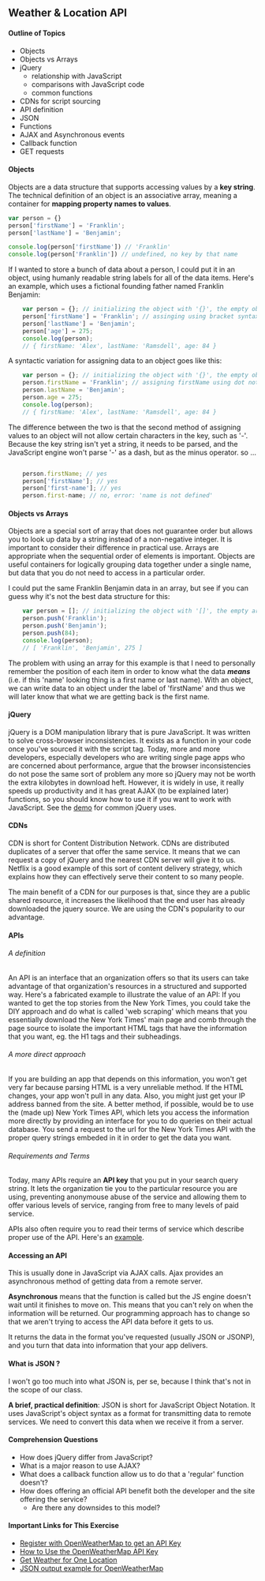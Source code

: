 ## Weather & Location API

#### Outline of Topics
+ Objects 
+ Objects vs Arrays
+ jQuery
    + relationship with JavaScript
    + comparisons with JavaScript code
    + common functions
+ CDNs for script sourcing
+ API definition
+ JSON
+ Functions
+ AJAX and Asynchronous events
+ Callback function
+ GET requests

#### Objects 

Objects are a data structure that supports accessing values by a **key string**.  
The technical definition of an object is an associative array, meaning a container for **mapping property names to values**.

```javascript
var person = {}
person['firstName'] = 'Franklin';
person['lastName'] = 'Benjamin';

console.log(person['firstName']) // 'Franklin'
console.log(person['Franklin']) // undefined, no key by that name

````

If I wanted to store a bunch of data about a person, I could put it in an object, using humanly readable string labels for all of the data items.  Here's an example, which uses a fictional founding father named Franklin Benjamin:

````javascript
    var person = {}; // initializing the object with '{}', the empty object literal
    person['firstName'] = 'Franklin'; // assinging using bracket syntax for ['firstName']
    person['lastName'] = 'Benjamin';
    person['age'] = 275;
    console.log(person);
    // { firstName: 'Alex', lastName: 'Ramsdell', age: 84 }
````
A syntactic variation for assigning data to an object goes like this:

````javascript
    var person = {}; // initializing the object with '{}', the empty object literal
    person.firstName = 'Franklin'; // assigning firstName using dot notation
    person.lastName = 'Benjamin';
    person.age = 275;
    console.log(person);
    // { firstName: 'Alex', lastName: 'Ramsdell', age: 84 }
````

The difference between the two is that the second method of assigning values to an object will not allow certain characters in the key, such as '-'.  Because the key string isn't yet a string, it needs to be parsed, and the JavaScript engine won't parse '-' as a dash, but as the minus operator.  so ...

````javascript

    person.firstName; // yes
    person['firstName']; // yes
    person['first-name']; // yes
    person.first-name; // no, error: 'name is not defined'

````


#### Objects vs Arrays

Objects are a special sort of array that does not guarantee order but allows you to look up data by a string instead of a non-negative integer. It is important to consider their difference in practical use. Arrays are appropriate when the sequential order of elements is important. Objects are useful containers for logically grouping data together under a single name, but data that you do not need to access in a particular order.


I could put the same Franklin Benjamin data in an array, but see if you can guess why it's not the best data structure for this:

````javascript
    var person = []; // initializing the object with '[]', the empty array literal
    person.push('Franklin');
    person.push('Benjamin');
    person.push(84);
    console.log(person);
    // [ 'Franklin', 'Benjamin', 275 ]

````


The problem with using an array for this example is that I need to personally remember the position of each item in order to know what the data ***means*** (i.e. if this 'name' looking thing is a first name or last name).  With an object, we can write data to an object under the label of 'firstName' and thus we will later know that what we are getting back is the first name.


#### jQuery

jQuery is a DOM manipulation library that is pure JavaScript.  It was written to solve cross-browser inconsistencies.  It exists as a function in your code once you've sourced it with the script tag.  Today, more and more developers, especially developers who are writing single page apps who are concerned about performance, argue that the browser inconsistencies do not pose the same sort of problem any more so jQuery may not be worth the extra kilobytes in download heft. However, it is widely in use, it really speeds up productivity and it has great AJAX (to be explained later) functions, so you should know how to use it if you want to work with JavaScript.  See the [demo](https://github.com/jswithalex/BACE-Winter2015/blob/master/week5/jQuery_Demo/demo.md) for common jQuery uses.

#### CDNs

CDN is short for Content Distribution Network. CDNs are distributed duplicates of a server that offer the same service. It means that we can request a copy of jQuery and the nearest CDN server will give it to us. Netflix is a good example of this sort of content delivery strategy, which explains how they can effectively serve their content to so many people.  

The main benefit of a CDN for our purposes is that, since they are a public shared resource, it increases the likelihood that the end user has already downloaded the jquery source.  We are using the CDN's popularity to our advantage.

#### APIs 

###### A definition

An API is an interface that an organization offers so that its users can take advantage of that organization's resources in a structured and supported way.  Here's a fabricated example to illustrate the value of an API: If you wanted to get the top stories from the New York Times, you could take the DIY approach and do what is called 'web scraping' which means that you essentially download the New York Times' main page and comb through the page source to isolate the important HTML tags that have the information that you want, eg. the H1 tags and their subheadings. 

###### A more direct approach

If you are building an app that depends on this information, you won't get very far because parsing HTML is a very unreliable method. If the HTML changes, your app won't pull in any data.  Also, you might just get your IP address banned from the site.  A better method, if possible, would be to use the (made up) New York Times API, which lets you access the information more directly by providing an interface for you to do queries on their actual database. You send a request to the url for the New York Times API with the proper query strings embeded in it in order to get the data you want.  

###### Requirements and Terms

Today, many APIs require an **API key** that you put in your search query string. It lets the organization tie you to the particular resource you are using, preventing anonymouse abuse of the service and allowing them to offer various levels of service, ranging from free to many levels of paid service.

APIs also often require you to read their terms of service which describe proper use of the API.  Here's an [example](http://openweathermap.org/appid).

#### Accessing an API

This is usually done in JavaScript via AJAX calls.  Ajax provides an asynchronous method of getting data from a remote server.  

**Asynchronous** means that the function is called but the JS engine doesn't wait until it finishes to move on.  This means that you can't rely on when the information will be returned.  Our programming approach has to change so that we aren't trying to access the API data before it gets to us.

It returns the data in the format you've requested (usually JSON or JSONP), and you turn that data into information that your app delivers.

#### What is JSON ?

I won't go too much into what JSON is, per se, because I think that's not in the scope of our class.  

**A brief, practical definition**: JSON is short for JavaScript Object Notation.  It uses JavaScript's object syntax as a format for transmitting data to remote services.  We need to convert this data when we receive it from a server.





#### Comprehension Questions 

+ How does jQuery differ from JavaScript?
+ What is a major reason to use AJAX?
+ What does a callback function allow us to do that a 'regular' function doesn't?
+ How does offering an official API benefit both the developer and the site offering the service?
    + Are there any downsides to this model?

#### Important Links for This Exercise
+ [Register with OpenWeatherMap to get an API Key](http://openweathermap.org/register)
+ [How to Use the OpenWeatherMap API Key](http://openweathermap.org/appid#use)
+ [Get Weather for One Location](http://openweathermap.org/forecast#one)
+ [JSON output example for OpenWeatherMap](http://api.openweathermap.org/data/2.5/weather?q=London,uk)

